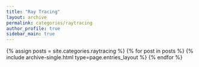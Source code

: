 ```yaml
---
title: "Ray Tracing"
layout: archive
permalink: categories/raytracing
author_profile: true
sidebar_main: true
---
```


{% assign posts = site.categories.raytracing %}
{% for post in posts %} {% include archive-single.html type=page.entries_layout %} {% endfor %}
